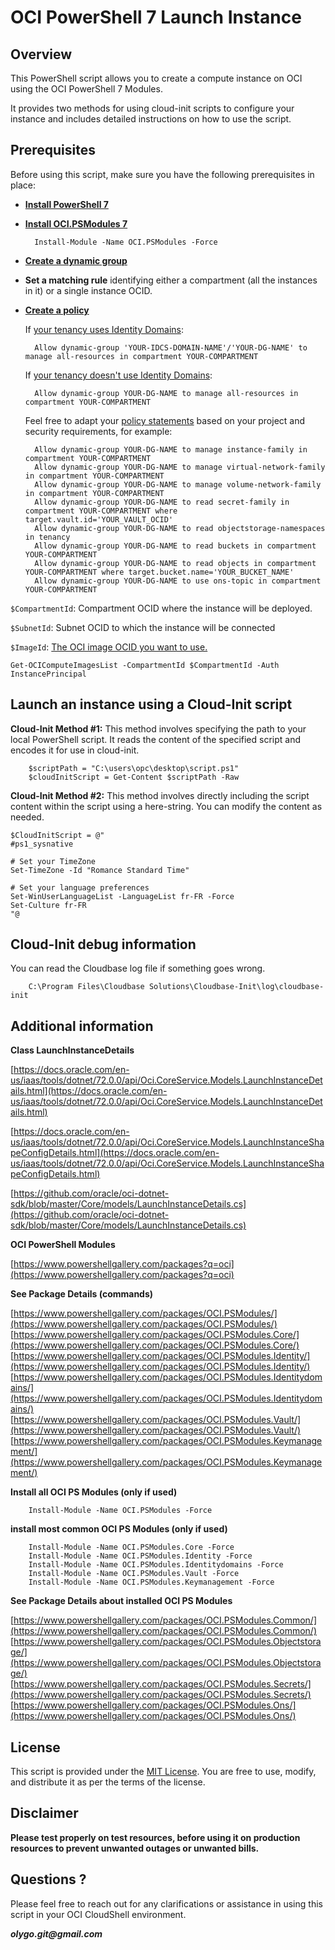 # OCI PowerShell 7 Launch Instance


## Overview

This PowerShell script allows you to create a compute instance on OCI using the OCI PowerShell 7 Modules. 

It provides two methods for using cloud-init scripts to configure your instance and includes detailed instructions on how to use the script.

## Prerequisites

Before using this script, make sure you have the following prerequisites in place:

- **[Install PowerShell 7](https://github.com/PowerShell/PowerShell/releases/)**
- **[Install OCI.PSModules 7](https://www.powershellgallery.com/packages/OCI.PSModules/)**

		Install-Module -Name OCI.PSModules -Force

- **[Create a dynamic group](https://docs.oracle.com/en-us/iaas/Content/Identity/dynamicgroups/To_create_a_dynamic_group.htm)**

- **Set a matching rule** identifying either a compartment (all the instances in it) or a single instance OCID.

- **[Create a policy](https://docs.oracle.com/en-us/iaas/Content/Identity/policymgmt/managingpolicies_topic-To_create_a_policy.htm)**
	
	If [your tenancy uses Identity Domains](https://docs.oracle.com/en/cloud/paas/application-integration/oracle-integration-oci/setting-users-groups-and-policies1.html#GUID-E6A80629-A6CA-4E9F-8681-20D31F909EC7):

		Allow dynamic-group 'YOUR-IDCS-DOMAIN-NAME'/'YOUR-DG-NAME' to manage all-resources in compartment YOUR-COMPARTMENT

	If [your tenancy doesn't use Identity Domains](https://docs.oracle.com/en/cloud/paas/application-integration/oracle-integration-oci/setting-users-groups-and-policies1.html#GUID-E6A80629-A6CA-4E9F-8681-20D31F909EC7):

		Allow dynamic-group YOUR-DG-NAME to manage all-resources in compartment YOUR-COMPARTMENT

	Feel free to adapt your [policy statements](https://docs.oracle.com/en-us/iaas/Content/Identity/policyreference/policyreference.htm) based on your project and security requirements, for example:

		Allow dynamic-group YOUR-DG-NAME to manage instance-family in compartment YOUR-COMPARTMENT
		Allow dynamic-group YOUR-DG-NAME to manage virtual-network-family in compartment YOUR-COMPARTMENT
		Allow dynamic-group YOUR-DG-NAME to manage volume-network-family in compartment YOUR-COMPARTMENT
		Allow dynamic-group YOUR-DG-NAME to read secret-family in compartment YOUR-COMPARTMENT where target.vault.id='YOUR_VAULT_OCID'
		Allow dynamic-group YOUR-DG-NAME to read objectstorage-namespaces in tenancy
		Allow dynamic-group YOUR-DG-NAME to read buckets in compartment YOUR-COMPARTMENT
		Allow dynamic-group YOUR-DG-NAME to read objects in compartment YOUR-COMPARTMENT where target.bucket.name='YOUR_BUCKET_NAME'
		Allow dynamic-group YOUR-DG-NAME to use ons-topic in compartment YOUR-COMPARTMENT

`$CompartmentId`: Compartment OCID where the instance will be deployed.

`$SubnetId`: Subnet OCID to which the instance will be connected

`$ImageId`: [The OCI image OCID you want to use.](https://docs.oracle.com/en-us/iaas/images/)

	Get-OCIComputeImagesList -CompartmentId $CompartmentId -Auth InstancePrincipal


## Launch an instance using a Cloud-Init script

**Cloud-Init Method #1:** This method involves specifying the path to your local PowerShell script. It reads the content of the specified script and encodes it for use in cloud-init.

		$scriptPath = "C:\users\opc\desktop\script.ps1"
		$cloudInitScript = Get-Content $scriptPath -Raw

**Cloud-Init Method #2:** This method involves directly including the script content within the script using a here-string. You can modify the content as needed.

	$CloudInitScript = @"
	#ps1_sysnative
	
	# Set your TimeZone
	Set-TimeZone -Id "Romance Standard Time"
	
	# Set your language preferences
	Set-WinUserLanguageList -LanguageList fr-FR -Force
	Set-Culture fr-FR
	"@

## Cloud-Init debug information

You can read the Cloudbase log file if something goes wrong.

		C:\Program Files\Cloudbase Solutions\Cloudbase-Init\log\cloudbase-init 

## Additional information

**Class LaunchInstanceDetails**

[https://docs.oracle.com/en-us/iaas/tools/dotnet/72.0.0/api/Oci.CoreService.Models.LaunchInstanceDetails.html](https://docs.oracle.com/en-us/iaas/tools/dotnet/72.0.0/api/Oci.CoreService.Models.LaunchInstanceDetails.html)

[https://docs.oracle.com/en-us/iaas/tools/dotnet/72.0.0/api/Oci.CoreService.Models.LaunchInstanceShapeConfigDetails.html](https://docs.oracle.com/en-us/iaas/tools/dotnet/72.0.0/api/Oci.CoreService.Models.LaunchInstanceShapeConfigDetails.html)

[https://github.com/oracle/oci-dotnet-sdk/blob/master/Core/models/LaunchInstanceDetails.cs](https://github.com/oracle/oci-dotnet-sdk/blob/master/Core/models/LaunchInstanceDetails.cs)

**OCI PowerShell Modules**

[https://www.powershellgallery.com/packages?q=oci](https://www.powershellgallery.com/packages?q=oci)

**See Package Details (commands)**

[https://www.powershellgallery.com/packages/OCI.PSModules/](https://www.powershellgallery.com/packages/OCI.PSModules/)
[https://www.powershellgallery.com/packages/OCI.PSModules.Core/](https://www.powershellgallery.com/packages/OCI.PSModules.Core/)
[https://www.powershellgallery.com/packages/OCI.PSModules.Identity/](https://www.powershellgallery.com/packages/OCI.PSModules.Identity/)
[https://www.powershellgallery.com/packages/OCI.PSModules.Identitydomains/](https://www.powershellgallery.com/packages/OCI.PSModules.Identitydomains/)
[https://www.powershellgallery.com/packages/OCI.PSModules.Vault/](https://www.powershellgallery.com/packages/OCI.PSModules.Vault/)
[https://www.powershellgallery.com/packages/OCI.PSModules.Keymanagement/](https://www.powershellgallery.com/packages/OCI.PSModules.Keymanagement/)

**Install all OCI PS Modules (only if used)**

		Install-Module -Name OCI.PSModules -Force

**install most common OCI PS Modules (only if used)**

		Install-Module -Name OCI.PSModules.Core -Force
		Install-Module -Name OCI.PSModules.Identity -Force
		Install-Module -Name OCI.PSModules.Identitydomains -Force
		Install-Module -Name OCI.PSModules.Vault -Force
		Install-Module -Name OCI.PSModules.Keymanagement -Force

**See Package Details about installed OCI PS Modules**

[https://www.powershellgallery.com/packages/OCI.PSModules.Common/](https://www.powershellgallery.com/packages/OCI.PSModules.Common/)
[https://www.powershellgallery.com/packages/OCI.PSModules.Objectstorage/](https://www.powershellgallery.com/packages/OCI.PSModules.Objectstorage/)
[https://www.powershellgallery.com/packages/OCI.PSModules.Secrets/](https://www.powershellgallery.com/packages/OCI.PSModules.Secrets/)
[https://www.powershellgallery.com/packages/OCI.PSModules.Ons/](https://www.powershellgallery.com/packages/OCI.PSModules.Ons/)

## License

This script is provided under the [MIT License](LICENSE). You are free to use, modify, and distribute it as per the terms of the license.


## Disclaimer
**Please test properly on test resources, before using it on production resources to prevent unwanted outages or unwanted bills.**


## Questions ?
Please feel free to reach out for any clarifications or assistance in using this script in your OCI CloudShell environment.

**_olygo.git@gmail.com_**
